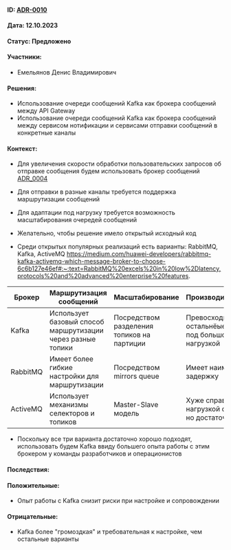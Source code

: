 #### ID: [ADR-0010](ADR-0010.md)

#### Дата: 12.10.2023

#### Статус: Предложено

#### Участники:
* Емельянов Денис Владимирович

#### Решения:
* Использование очереди сообщений Kafka как брокера сообщений между API Gateway
* Использование очереди сообщений Kafka как брокера сообщений между сервисом нотификации и сервисами отправки сообщений в конкретные каналы

#### Контекст:
* Для увеличения скорости обработки пользовательских запросов об отправке сообщения будем использовать брокер сообщений 
[ADR_0004](ADR-0004.md)
* Для отправки в разные каналы требуется поддержка маршрутизации сообщений
* Для адаптации под нагрузку требуется возможность масштабирования очередей сообщений
* Желательно, чтобы решение имело открытый исходный код

* Среди открытых популярных реализаций есть варианты: RabbitMQ, Kafka, ActiveMQ
 https://medium.com/huawei-developers/rabbitmq-kafka-activemq-which-message-broker-to-choose-6c6b127e46ef#:~:text=RabbitMQ%20excels%20in%20low%2Dlatency,protocols%20and%20advanced%20enterprise%20features.

| Брокер   | Маршрутизация сообщений                                     | Масштабирование                            | Производительность                                    |
|----------|-------------------------------------------------------------|--------------------------------------------|-------------------------------------------------------|
| Kafka    | Использует базовый способ маршрутизации через разные топики | Посредством разделения топиков на партиции | Превосходит остальнёые варианты под большой нагрузкой |
| RabbitMQ | Имеет более гибкие настройки для маршрутизации              | Посредством mirrors queue                  | Имеет наименьшую задержку                             |
| ActiveMQ | Использует механизмы селекторов и топиков                   | Master-Slave модель                        | Хуже справляется с нагрузкой сем Kafka, но достаточно |

* Поскольку все три варианта достаточно хорошо подходят, использовать будем Kafka ввиду большего опыта работы с этим брокером у команды разработчиков и операционистов

#### Последствия:

#### Положительные:
* Опыт работы с Kafka снизит риски при настройке и сопровождении

#### Отрицательные:
* Kafka более "громоздкая" и требовательная к настройке, чем остальные варианты
